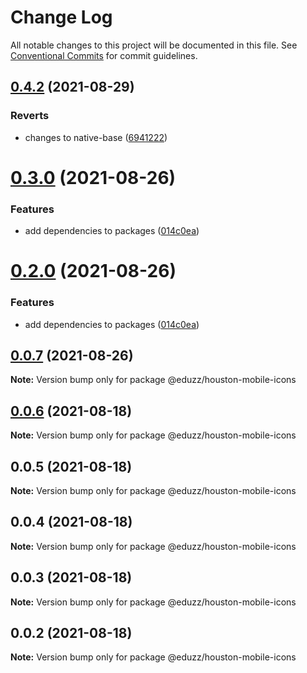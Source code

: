 # Change Log

All notable changes to this project will be documented in this file.
See [Conventional Commits](https://conventionalcommits.org) for commit guidelines.

## [0.4.2](https://github.com/eduzz/houston-mobile/compare/@eduzz/houston-mobile-icons@0.3.0...@eduzz/houston-mobile-icons@0.4.2) (2021-08-29)


### Reverts

* changes to native-base ([6941222](https://github.com/eduzz/houston-mobile/commit/69412222df864b26dc7dabf10eed17a6ff55d157))





# [0.3.0](https://github.com/eduzz/houston-mobile/compare/@eduzz/houston-mobile-icons@0.0.7...@eduzz/houston-mobile-icons@0.3.0) (2021-08-26)


### Features

* add dependencies to packages ([014c0ea](https://github.com/eduzz/houston-mobile/commit/014c0ea2b1caf71fbf1c1d4fffcd57837ecb42a3))





# [0.2.0](https://github.com/eduzz/houston-mobile/compare/@eduzz/houston-mobile-icons@0.0.7...@eduzz/houston-mobile-icons@0.2.0) (2021-08-26)


### Features

* add dependencies to packages ([014c0ea](https://github.com/eduzz/houston-mobile/commit/014c0ea2b1caf71fbf1c1d4fffcd57837ecb42a3))





## [0.0.7](https://github.com/eduzz/houston-mobile/compare/@eduzz/houston-mobile-icons@0.0.5...@eduzz/houston-mobile-icons@0.0.7) (2021-08-26)

**Note:** Version bump only for package @eduzz/houston-mobile-icons





## [0.0.6](https://github.com/eduzz/houston-mobile/compare/@eduzz/houston-mobile-icons@0.0.5...@eduzz/houston-mobile-icons@0.0.6) (2021-08-18)

**Note:** Version bump only for package @eduzz/houston-mobile-icons





## 0.0.5 (2021-08-18)

**Note:** Version bump only for package @eduzz/houston-mobile-icons





## 0.0.4 (2021-08-18)

**Note:** Version bump only for package @eduzz/houston-mobile-icons





## 0.0.3 (2021-08-18)

**Note:** Version bump only for package @eduzz/houston-mobile-icons





## 0.0.2 (2021-08-18)

**Note:** Version bump only for package @eduzz/houston-mobile-icons
